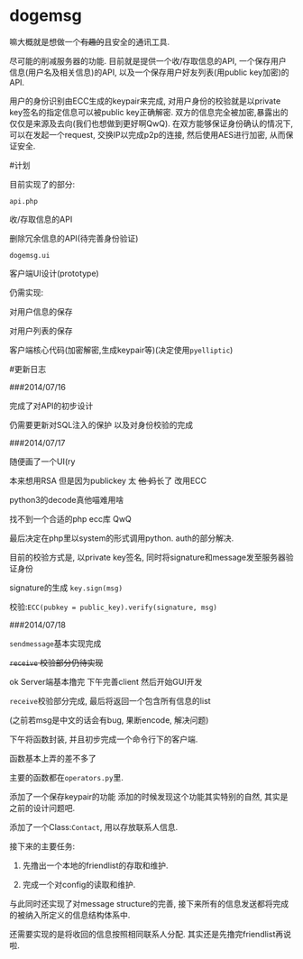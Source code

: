 dogemsg
=======

嘛大概就是想做一个<del>有趣的</del>且安全的通讯工具.

尽可能的削减服务器的功能. 目前就是提供一个收/存取信息的API, 一个保存用户信息(用户名及相关信息)的API, 以及一个保存用户好友列表(用public key加密)的API.

用户的身份识别由ECC生成的keypair来完成, 对用户身份的校验就是以private key签名的指定信息可以被public key正确解密. 双方的信息完全被加密,暴露出的仅仅是来源及去向(我们也想做到更好啊QwQ).
在双方能够保证身份确认的情况下, 可以在发起一个request, 交换IP以完成p2p的连接, 然后使用AES进行加密, 从而保证安全.

#计划

目前实现了的部分:


`api.php`

收/存取信息的API

删除冗余信息的API(待完善身份验证)


`dogemsg.ui`

客户端UI设计(prototype) 


仍需实现:

对用户信息的保存

对用户列表的保存


客户端核心代码(加密解密,生成keypair等)(决定使用`pyelliptic`)


#更新日志


###2014/07/16

完成了对API的初步设计

仍需要更新对SQL注入的保护 以及对身份校验的完成


###2014/07/17

随便画了一个UI(ry

本来想用RSA 但是因为publickey 太 <del>他 妈</del>长了 改用ECC

python3的decode真他喵难用啥

找不到一个合适的php ecc库 QwQ

最后决定在php里以system的形式调用python. auth的部分解决.

目前的校验方式是, 以private key签名, 同时将signature和message发至服务器验证身份

signature的生成 `key.sign(msg)`

校验:`ECC(pubkey = public_key).verify(signature, msg)`


###2014/07/18

`sendmessage`基本实现完成

<del>`receive` 校验部分仍待实现</del>

ok Server端基本撸完 下午完善client 然后开始GUI开发

`receive`校验部分完成, 最后将返回一个包含所有信息的list

(之前若msg是中文的话会有bug, 果断encode, 解决问题)

下午将函数封装, 并且初步完成一个命令行下的客户端.

函数基本上弄的差不多了

主要的函数都在`operators.py`里.

添加了一个保存keypair的功能 添加的时候发现这个功能其实特别的自然, 其实是之前的设计问题吧.

添加了一个Class:`Contact`, 用以存放联系人信息.

接下来的主要任务: 


1.  先撸出一个本地的friendlist的存取和维护.

2.  完成一个对config的读取和维护.


与此同时还实现了对message structure的完善, 接下来所有的信息发送都将完成的被纳入所定义的信息结构体系中.

还需要实现的是将收回的信息按照相同联系人分配. 其实还是先撸完friendlist再说啦.

